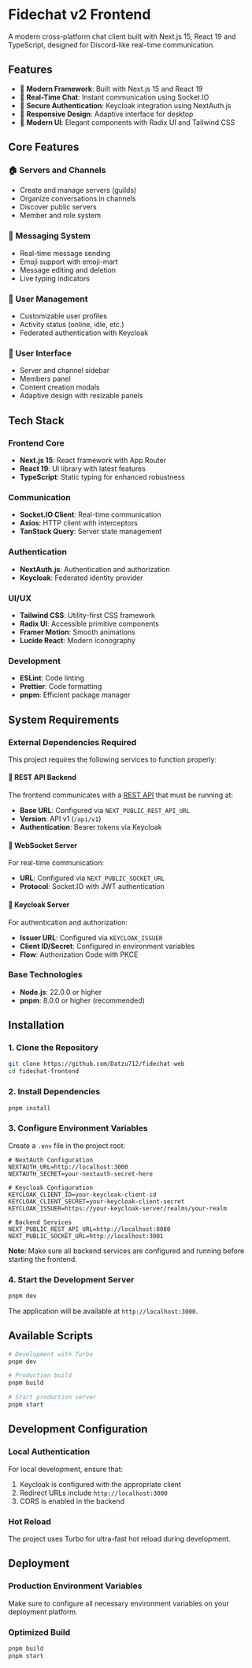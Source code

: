 # Fidechat v2 Frontend

A modern cross-platform chat client built with Next.js 15, React 19 and TypeScript, designed for Discord-like real-time communication.

## Features

- 🚀 **Modern Framework**: Built with Next.js 15 and React 19
- 💬 **Real-Time Chat**: Instant communication using Socket.IO
- 🔐 **Secure Authentication**: Keycloak integration using NextAuth.js
- 📱 **Responsive Design**: Adaptive interface for desktop
- 🎨 **Modern UI**: Elegant components with Radix UI and Tailwind CSS

## Core Features

### 🏠 Servers and Channels

- Create and manage servers (guilds)
- Organize conversations in channels
- Discover public servers
- Member and role system

### 💬 Messaging System

- Real-time message sending
- Emoji support with emoji-mart
- Message editing and deletion
- Live typing indicators

### 👥 User Management

- Customizable user profiles
- Activity status (online, idle, etc.)
- Federated authentication with Keycloak

### 🎨 User Interface

- Server and channel sidebar
- Members panel
- Content creation modals
- Adaptive design with resizable panels

## Tech Stack

### Frontend Core

- **Next.js 15**: React framework with App Router
- **React 19**: UI library with latest features
- **TypeScript**: Static typing for enhanced robustness

### Communication

- **Socket.IO Client**: Real-time communication
- **Axios**: HTTP client with interceptors
- **TanStack Query**: Server state management

### Authentication

- **NextAuth.js**: Authentication and authorization
- **Keycloak**: Federated identity provider

### UI/UX

- **Tailwind CSS**: Utility-first CSS framework
- **Radix UI**: Accessible primitive components
- **Framer Motion**: Smooth animations
- **Lucide React**: Modern iconography

### Development

- **ESLint**: Code linting
- **Prettier**: Code formatting
- **pnpm**: Efficient package manager

## System Requirements

### External Dependencies Required

This project requires the following services to function properly:

#### 🔧 REST API Backend

The frontend communicates with a [REST API](https://github.com/Datzu712/Fidechat-backend) that must be running at:

- **Base URL**: Configured via `NEXT_PUBLIC_REST_API_URL`
- **Version**: API v1 (`/api/v1`)
- **Authentication**: Bearer tokens via Keycloak

#### 🔌 WebSocket Server

For real-time communication:

- **URL**: Configured via `NEXT_PUBLIC_SOCKET_URL`
- **Protocol**: Socket.IO with JWT authentication

#### 🔐 Keycloak Server

For authentication and authorization:

- **Issuer URL**: Configured via `KEYCLOAK_ISSUER`
- **Client ID/Secret**: Configured in environment variables
- **Flow**: Authorization Code with PKCE

### Base Technologies

- **Node.js**: 22.0.0 or higher
- **pnpm**: 8.0.0 or higher (recommended)

## Installation

### 1. Clone the Repository

```bash
git clone https://github.com/Datzu712/fidechat-web
cd fidechat-frontend
```

### 2. Install Dependencies

```bash
pnpm install
```

### 3. Configure Environment Variables

Create a `.env` file in the project root:

```env
# NextAuth Configuration
NEXTAUTH_URL=http://localhost:3000
NEXTAUTH_SECRET=your-nextauth-secret-here

# Keycloak Configuration
KEYCLOAK_CLIENT_ID=your-keycloak-client-id
KEYCLOAK_CLIENT_SECRET=your-keycloak-client-secret
KEYCLOAK_ISSUER=https://your-keycloak-server/realms/your-realm

# Backend Services
NEXT_PUBLIC_REST_API_URL=http://localhost:8080
NEXT_PUBLIC_SOCKET_URL=http://localhost:3001
```

**Note**: Make sure all backend services are configured and running before starting the frontend.

### 4. Start the Development Server

```bash
pnpm dev
```

The application will be available at `http://localhost:3000`.

## Available Scripts

```bash
# Development with Turbo
pnpm dev

# Production build
pnpm build

# Start production server
pnpm start
```

## Development Configuration

### Local Authentication

For local development, ensure that:

1. Keycloak is configured with the appropriate client
2. Redirect URLs include `http://localhost:3000`
3. CORS is enabled in the backend

### Hot Reload

The project uses Turbo for ultra-fast hot reload during development.

## Deployment

### Production Environment Variables

Make sure to configure all necessary environment variables on your deployment platform.

### Optimized Build

```bash
pnpm build
pnpm start
```
